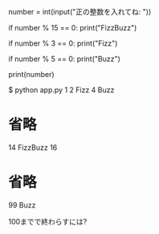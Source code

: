 number = int(input("正の整数を入れてね: "))

if number % 15 == 0:
    print("FizzBuzz")

if number % 3 == 0:
    print("Fizz")

if number % 5 == 0:
    print("Buzz")

print(number)

$ python app.py
1
2
Fizz
4
Buzz
# 省略
14
FizzBuzz
16
# 省略
99
Buzz

100までで終わらすには?
